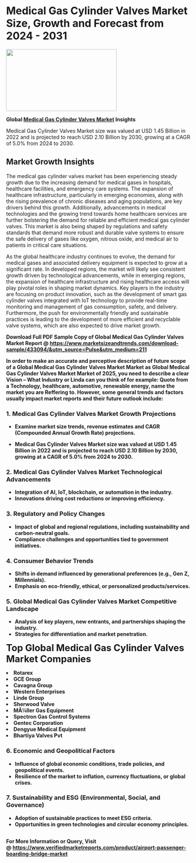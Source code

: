 <H1>Medical Gas Cylinder Valves Market Size, Growth and Forecast from 2024 - 2031</H1><img class="aligncenter size-medium wp-image-584254" src="https://thirdeyenews.in/wp-content/uploads/2024/09/Global-Market-Research-300x168.jpeg" alt="" width="300" height="168" /><p><strong>Global&nbsp;<a href="https://www.marketsizeandtrends.com/download-sample/433094/&amp;utm_source=Pulse&amp;utm_medium=211">Medical Gas Cylinder Valves Market</a> Insights</strong></p><p>Medical Gas Cylinder Valves Market size was valued at USD 1.45 Billion in 2022 and is projected to reach USD 2.10 Billion by 2030, growing at a CAGR of 5.0% from 2024 to 2030.</p><p><h2>Market Growth Insights</h2> <p>The medical gas cylinder valves market has been experiencing steady growth due to the increasing demand for medical gases in hospitals, healthcare facilities, and emergency care systems. The expansion of healthcare infrastructure, particularly in emerging economies, along with the rising prevalence of chronic diseases and aging populations, are key drivers behind this growth. Additionally, advancements in medical technologies and the growing trend towards home healthcare services are further bolstering the demand for reliable and efficient medical gas cylinder valves. This market is also being shaped by regulations and safety standards that demand more robust and durable valve systems to ensure the safe delivery of gases like oxygen, nitrous oxide, and medical air to patients in critical care situations.</p> <p><strong></strong></p> <p>As the global healthcare industry continues to evolve, the demand for medical gases and associated delivery equipment is expected to grow at a significant rate. In developed regions, the market will likely see consistent growth driven by technological advancements, while in emerging regions, the expansion of healthcare infrastructure and rising healthcare access will play pivotal roles in shaping market dynamics. Key players in the industry are focusing on product innovation, such as the development of smart gas cylinder valves integrated with IoT technology to provide real-time monitoring and management of gas consumption, safety, and delivery. Furthermore, the push for environmentally friendly and sustainable practices is leading to the development of more efficient and recyclable valve systems, which are also expected to drive market growth.</p> <p><strong></p><p><span class=""><strong>Download Full PDF Sample Copy of Global Medical Gas Cylinder Valves Market Report</strong> @ <a href="https://www.marketsizeandtrends.com/download-sample/433094/&amp;utm_source=Pulse&amp;utm_medium=211" target="_blank">https://www.marketsizeandtrends.com/download-sample/433094/&amp;utm_source=Pulse&amp;utm_medium=211</a></span></p><p>In order to make an accurate and perceptive description of future scope of a Global&nbsp;Medical Gas Cylinder Valves Market Market as Global&nbsp;Medical Gas Cylinder Valves Market Market of 2025, you need to describe a clear Vision &ndash; What Industry or Linda can you think of for example: Quote from a Technology, healthcare, automotive, renewable energy, name the market you are Reffering to. However, some general trends and factors usually impact market reports and their future outlook include:</p><h3>1.&nbsp;<strong>Medical Gas Cylinder Valves Market Growth Projections</strong></h3><ul><li>Examine market size trends, revenue estimates and CAGR (Compounded Annual Growth Rate) projections.</li><li><p>Medical Gas Cylinder Valves Market size was valued at USD 1.45 Billion in 2022 and is projected to reach USD 2.10 Billion by 2030, growing at a CAGR of 5.0% from 2024 to 2030.</p></li></ul><h3>2.&nbsp;<strong>Medical Gas Cylinder Valves Market Technological Advancements</strong></h3><ul><li>Integration of AI, IoT, blockchain, or automation in the industry.</li><li>Innovations driving cost reductions or improving efficiency.</li></ul><h3>3.&nbsp;<strong>Regulatory and Policy Changes</strong></h3><ul><li>Impact of global and regional regulations, including sustainability and carbon-neutral goals.</li><li>Compliance challenges and opportunities tied to government initiatives.</li></ul><h3>4.&nbsp;<strong>Consumer Behavior Trends</strong></h3><ul><li>Shifts in demand influenced by generational preferences (e.g., Gen Z, Millennials).</li><li>Emphasis on eco-friendly, ethical, or personalized products/services.</li></ul><h3>5.&nbsp;<strong>Global Medical Gas Cylinder Valves Market Competitive Landscape</strong></h3><ul><li>Analysis of key players, new entrants, and partnerships shaping the industry.</li><li>Strategies for differentiation and market penetration.</li></ul><p data-pm-slice="1 1 []"><span style="color: inherit; font-family: inherit; font-size: 25px;">Top Global Medical Gas Cylinder Valves Market Companies</span></p><div class="" data-test-id=""><p><li>Rotarex</li><li> GCE Group</li><li> Cavagna Group</li><li> Western Enterprises</li><li> Linde Group</li><li> Sherwood Valve</li><li> MÃ¼ller Gas Equipment</li><li> Spectron Gas Control Systems</li><li> Gentec Corporation</li><li> Dengyue Medical Equipment</li><li> Bhartiya Valves Pvt</li></p></div><h3>6.&nbsp;<strong>Economic and Geopolitical Factors</strong></h3><ul><li>Influence of global economic conditions, trade policies, and geopolitical events.</li><li>Resilience of the market to inflation, currency fluctuations, or global crises.</li></ul><h3>7.&nbsp;<strong>Sustainability and ESG (Environmental, Social, and Governance)</strong></h3><ul><li>Adoption of sustainable practices to meet ESG criteria.</li><li>Opportunities in green technologies and circular economy principles.</li></ul><h2><strong style="font-size: 14px;">For More Information or Query, Visit @&nbsp;</strong><a style="background-color: #ffffff; font-size: 14px;" href="https://www.marketsizeandtrends.com/report/medical-gas-cylinder-valves-market/" target="_blank">https://www.verifiedmarketreports.com/product/airport-passenger-boarding-bridge-market</a></h2>
